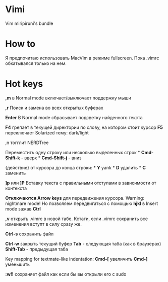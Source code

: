 Vimi
====

Vim miripiruni's bundle

How to
======

Я предпочитаю использовать MacVim в режиме fullscreen. Пока .vimrc обкатывался только на нем.

Hot keys
============

**,m** в Normal mode включает/выключает поддержку мыши

**,r** Поиск и замена во всех открытых буферах

**Enter** В Normal mode сбрасывает подсветку найденного текста

**F4** грепает в текущей директории по слову, на котором стоит курсор
**F5** переключает Solarized тему: dark/light

,n тогглит NERDTree

Переместить одну строку или несколько выделенных строк
    * **Cmd-Shift-k** - вверх
    * **Cmd-Shift-j** - вниз


{действие} от курсора до конца строки:
    * **Y** yank
    * **D** удалить
    * **C** заменить

**]p** или **]P** Вставку текста с правильными отступами в зависимости от контекста

**Отключаются Arrow keys** для передвижения курсора. Warning: nightmare mode! Но позволяем передвигаться с помощью **hjkl** в Insert mode зажав **Ctrl**

**,v** открыть .vimrc в новой табе. Кстати, если .vimrc сохранить все изменения вступт в силу сразу же.

**Ctrl-s** сохранить файл

**Ctrl-w** закрыть текущий буфер
**Tab** - следующая таба (как в браузерах)
**Shift-Tab** - предыдущая таба

Key mapping for textmate-like indentation:
**Cmd-[** увеличить
**Cmd-]** уменьшить

**:w!!** сохраняет файл как если бы вы открыли его с sudo

